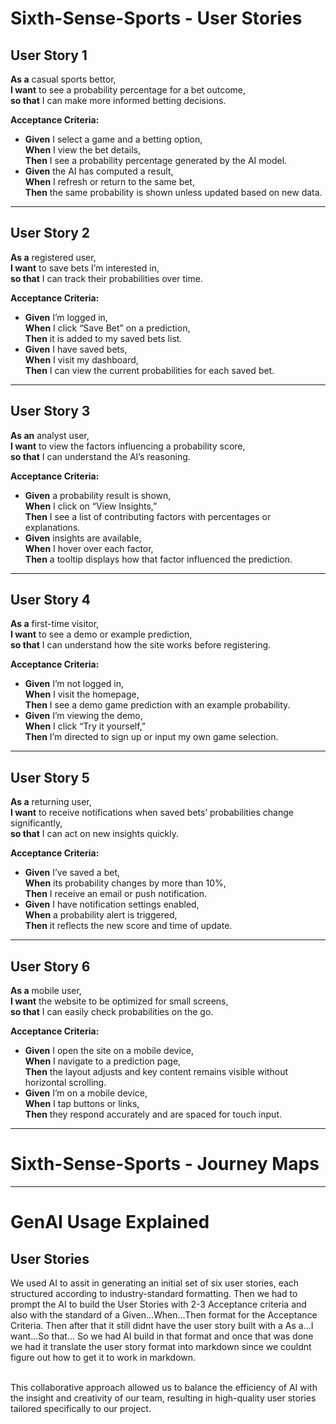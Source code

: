# Sixth-Sense-Sports - User Stories

## User Story 1
**As a** casual sports bettor,  
**I want** to see a probability percentage for a bet outcome,  
**so that** I can make more informed betting decisions.

**Acceptance Criteria:**
- **Given** I select a game and a betting option,  
  **When** I view the bet details,  
  **Then** I see a probability percentage generated by the AI model.
- **Given** the AI has computed a result,  
  **When** I refresh or return to the same bet,  
  **Then** the same probability is shown unless updated based on new data.

---

## User Story 2
**As a** registered user,  
**I want** to save bets I’m interested in,  
**so that** I can track their probabilities over time.

**Acceptance Criteria:**
- **Given** I’m logged in,  
  **When** I click “Save Bet” on a prediction,  
  **Then** it is added to my saved bets list.
- **Given** I have saved bets,  
  **When** I visit my dashboard,  
  **Then** I can view the current probabilities for each saved bet.

---

## User Story 3
**As an** analyst user,  
**I want** to view the factors influencing a probability score,  
**so that** I can understand the AI’s reasoning.

**Acceptance Criteria:**
- **Given** a probability result is shown,  
  **When** I click on “View Insights,”  
  **Then** I see a list of contributing factors with percentages or explanations.
- **Given** insights are available,  
  **When** I hover over each factor,  
  **Then** a tooltip displays how that factor influenced the prediction.

---

## User Story 4
**As a** first-time visitor,  
**I want** to see a demo or example prediction,  
**so that** I can understand how the site works before registering.

**Acceptance Criteria:**
- **Given** I’m not logged in,  
  **When** I visit the homepage,  
  **Then** I see a demo game prediction with an example probability.
- **Given** I’m viewing the demo,  
  **When** I click “Try it yourself,”  
  **Then** I’m directed to sign up or input my own game selection.

---

## User Story 5
**As a** returning user,  
**I want** to receive notifications when saved bets’ probabilities change significantly,  
**so that** I can act on new insights quickly.

**Acceptance Criteria:**
- **Given** I’ve saved a bet,  
  **When** its probability changes by more than 10%,  
  **Then** I receive an email or push notification.
- **Given** I have notification settings enabled,  
  **When** a probability alert is triggered,  
  **Then** it reflects the new score and time of update.

---

## User Story 6
**As a** mobile user,  
**I want** the website to be optimized for small screens,  
**so that** I can easily check probabilities on the go.

**Acceptance Criteria:**
- **Given** I open the site on a mobile device,  
  **When** I navigate to a prediction page,  
  **Then** the layout adjusts and key content remains visible without horizontal scrolling.
- **Given** I’m on a mobile device,  
  **When** I tap buttons or links,  
  **Then** they respond accurately and are spaced for touch input.

---

# Sixth-Sense-Sports - Journey Maps

---

# GenAI Usage Explained

## User Stories
We used AI to assit in generating an initial set of six user stories, each structured according to industry-standard formatting. Then we had to prompt the AI to build the User Stories with 2-3 Acceptance criteria and also with the standard of a Given...When...Then format for the Acceptance Criteria. Then after that it still didnt have the user story built with a As a...I want...So that... So we had AI build in that format and once that was done we had it translate the user story format into markdown since we couldnt figure out how to get it to work in markdown. 


<br>
This collaborative approach allowed us to balance the efficiency of AI with the insight and creativity of our team, resulting in high-quality user stories tailored specifically to our project. 
